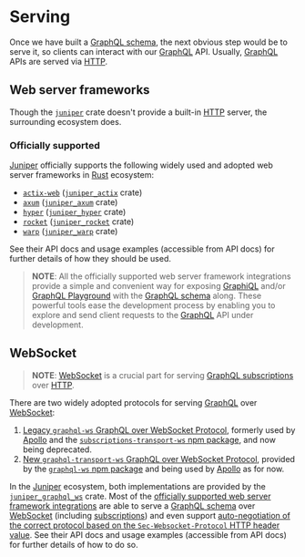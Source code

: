 Serving
=======

Once we have built a [GraphQL schema][1], the next obvious step would be to serve it, so clients can interact with our [GraphQL] API. Usually, [GraphQL] APIs are served via [HTTP]. 




## Web server frameworks

Though the [`juniper`] crate doesn't provide a built-in [HTTP] server, the surrounding ecosystem does.


### Officially supported

[Juniper] officially supports the following widely used and adopted web server frameworks in [Rust] ecosystem:
- [`actix-web`] ([`juniper_actix`] crate)
- [`axum`] ([`juniper_axum`] crate)
- [`hyper`] ([`juniper_hyper`] crate)
- [`rocket`] ([`juniper_rocket`] crate)
- [`warp`] ([`juniper_warp`] crate)

See their API docs and usage examples (accessible from API docs) for further details of how they should be used.

> **NOTE**: All the officially supported web server framework integrations provide a simple and convenient way for exposing [GraphiQL] and/or [GraphQL Playground] with the [GraphQL schema][1] along. These powerful tools ease the development process by enabling you to explore and send client requests to the [GraphQL] API under development.




## WebSocket

> **NOTE**: [WebSocket] is a crucial part for serving [GraphQL subscriptions][2] over [HTTP].

There are two widely adopted protocols for serving [GraphQL] over [WebSocket]:
1. [Legacy `graphql-ws` GraphQL over WebSocket Protocol][ws-old], formerly used by [Apollo] and the [`subscriptions-transport-ws` npm package], and now being deprecated.
2. [New `graphql-transport-ws` GraphQL over WebSocket Protocol][ws-new], provided by the [`graphql-ws` npm package] and being used by [Apollo] as for now.

In the [Juniper] ecosystem, both implementations are provided by the [`juniper_graphql_ws`] crate. Most of the [officially supported web server framework integrations](#officially-supported) are able to serve a [GraphQL schema][1] over [WebSocket] (including [subscriptions][2]) and even support [auto-negotiation of the correct protocol based on the `Sec-Websocket-Protocol` HTTP header value][3]. See their API docs and usage examples (accessible from API docs) for further details of how to do so.




[`actix-web`]: https://docs.rs/actix-web
[`axum`]: https://docs.rs/axum
[`graphql-ws` npm package]: https://npmjs.com/package/graphql-ws
[`juniper`]: https://docs.rs/juniper
[`juniper_actix`]: https://docs.rs/juniper_actix
[`juniper_axum`]: https://docs.rs/juniper_axum
[`juniper_graphql_ws`]: https://docs.rs/juniper_graphql_ws
[`juniper_hyper`]: https://docs.rs/juniper_hyper
[`juniper_rocket`]: https://docs.rs/juniper_rocket
[`juniper_warp`]: https://docs.rs/juniper_warp
[`hyper`]: https://docs.rs/hyper
[`rocket`]: https://docs.rs/rocket
[`subscriptions-transport-ws` npm package]: https://npmjs.com/package/subscriptions-transport-ws
[`warp`]: https://docs.rs/warp
[Apollo]: https://www.apollographql.com
[GraphiQL]: https://github.com/graphql/graphiql
[GraphQL]: https://graphql.org
[GraphQL Playground]: https://github.com/prisma/graphql-playground
[HTTP]: https://en.wikipedia.org/wiki/HTTP
[Juniper]: https://docs.rs/juniper
[Rust]: https://www.rust-lang.org
[WebSocket]: https://en.wikipedia.org/wiki/WebSocket
[ws-new]: https://github.com/enisdenjo/graphql-ws/blob/v5.14.0/PROTOCOL.md
[ws-old]: https://github.com/apollographql/subscriptions-transport-ws/blob/v0.11.0/PROTOCOL.md

[1]: ../schema/schemas_and_mutations.md
[2]: ../schema/subscriptions.md
[3]: https://developer.mozilla.org/docs/Web/API/WebSockets_API/Writing_WebSocket_servers#subprotocols